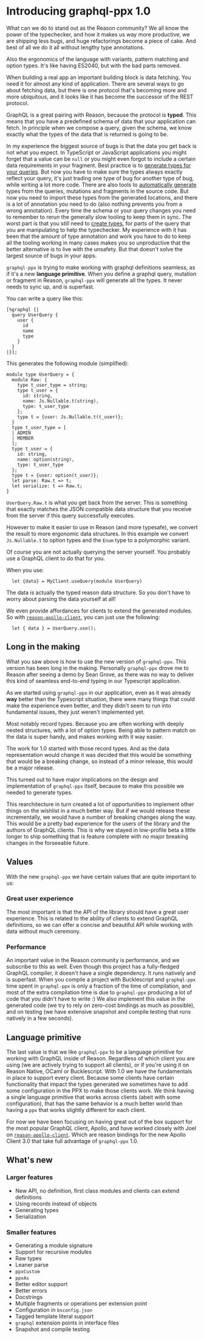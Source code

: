 # Introducing graphql-ppx 1.0

What can we do to stand out as the Reason community? We all know the power of
the typechecker, and how it makes us way more productive, we are shipping less
bugs, and huge refactorings become a piece of cake. And best of all we do it all
without lengthy type annotations.

Also the ergonomics of the language with variants, pattern matching and option
types. It's like having ES2040, but with the bad parts removed.

When building a real app an important building block is data fetching. You need
it for almost any kind of application. There are several ways to go about
fetching data, but there is one protocol that's becoming more and more
ubiquitous, and it looks like it has become the successor of the REST protocol.

GraphQL is a great pairing with Reason, because the protocol is **typed**. This
means that you have a predefined schema of data that your application can fetch.
In principle when we compose a query, given the schema, we know exactly what the
types of the data that is returned is going to be.

In my experience the biggest source of bugs is that the data you get back is not
what you expect. In TypeScript or JavaScript applications you might forget that
a value can be `null` or you might even forgot to include a certain data
requirements in your fragment. Best practice is to
[generate types for your queries](https://www.apollographql.com/docs/react/development-testing/static-typing/).
But now you have to make sure the types always exactly reflect your query, it's
just trading one type of bug for another type of bug, while writing a lot more
code. There are also tools to
[automatically generate](https://github.com/apollographql/apollo-tooling) types
from the queries, mutations and fragments in the source code. But now you need
to import these types from the generated locations, and there is a lot of
annotation you need to do (also nothing prevents you from a wrong annotation).
Every time the schema or your query changes you need to remember to rerun the
generally slow tooling to keep them in sync. The worst part is that you still
need to
[create types](https://hasura.io/learn/graphql/typescript-react-apollo/queries/4-mapping-types/),
for parts of the query that you are manipulating to help the typechecker. My
experience with it has been that the amount of type annotation and work you have
to do to keep all the tooling working in many cases makes you so unproductive
that the better alternative is to live with the unsafety. But that doesn't solve
the largest source of bugs in your apps.

`graphql-ppx` is trying to make working with graphql definitions seamless, as if
it's a new **language primitive**. When you define a graphql query, mutation or
fragment in Reason, `graphql-ppx` will generate all the types. It never needs to
sync up, and is superfast.

You can write a query like this:

```reason
[%graphql {|
  query UserQuery {
    user {
      id
      name
      type
    }
  }
|}];
```

This generates the following module (simplified):

```reason
module type UserQuery = {
  module Raw: {
    type t_user_type = string;
    type t_user = {
      id: string,
      name: Js.Nullable.t(string),
      type: t_user_type
    };
    type t = {user: Js.Nullable.t(t_user)};
  }
  type t_user_type = [
  | ADMIN
  | MEMBER
  ];
  type t_user = {
    id: string,
    name: option(string),
    type: t_user_type
  };
  type t = {user: option(t_user)};
  let parse: Raw.t => t;
  let serialize: t => Raw.t;
}
```

`UserQuery.Raw.t` is what you get back from the server. This is something that
exactly matches the JSON compatible data structure that you receive from the
server if this query successfully executes.

However to make it easier to use in Reason (and more typesafe), we convert the
result to more ergonomic data structures. In this example we convert
`Js.Nullable.t` to option types and the `Enum` type to a polymorphic variant.

Of course you are not actually querying the server yourself. You probably use a
GraphQL client to do that for you.

When you use:

```reason
  let {data} = MyClient.useQuery(module UserQuery)
```

The data is actually the typed reason data structure. So you don't have to worry
about parsing the data yourself at all!

We even provide affordances for clients to extend the generated modules. So with
[`reason-apollo-client`](https://github.com/reasonml-community/reason-apollo-client),
you can just use the following:

```reason
  let { data } = UserQuery.use();
```

## Long in the making

What you saw above is how to use the new version of `graphql-ppx`. This version
has been long in the making. Personally `graphql-ppx` drove me to Reason after
seeing a demo by Sean Grove, as there was no way to deliver this kind of
seamless end-to-end typing in our Typescript application.

As we started using `graphql-ppx` in our application, even as it was already
**way** better than the Typescript situation, there were many things that could
make the experience even better, and they didn't seem to run into fundamental
issues, they just weren't implemented yet.

Most notably record types. Because you are often working with deeply nested
structures, with a lot of option types. Being able to pattern match on the data
is super handy, and makes working with it way easier.

The work for 1.0 started with those record types. And as the data representation
would change it was decided that this would be something that would be a
breaking change, so instead of a minor release, this would be a major release.

This turned out to have major implications on the design and implementation of
`graphql-ppx` itself, because to make this possible we needed to generate types.

This rearchitecture in turn created a lot of opportunities to implement other
things on the wishlist in a much better way. But if we would release these
incrementally, we would have a number of breaking changes along the way. This
would be a pretty bad experience for the users of the library and the authors of
GraphQL clients. This is why we stayed in low-profile beta a little longer to
ship something that is feature complete with no major breaking changes in the
forseeable future.

## Values

With the new `graphql-ppx` we have certain values that are quite important to
us:

### Great user experience

The most important is that the API of the library should have a great user
experience. This is related to the ability of clients to extend GraphQL
definitions, so we can offer a concise and beautiful API while working with data
without much ceremony.

### Performance

An important value in the Reason community is performance, and we subscribe to
this as well. Even though this project has a fully-fledged GraphQL compiler, it
doesn't have a single dependency. It runs natively and is superfast. When you
compile a project with Bucklescript and `graphql-ppx` time spent in
`graphql-ppx` is only a fraction of the time of compilation, and most of the
extra compilation time is due to `graphql-ppx` producing a lot of code that you
didn't have to write :) We also implement this value in the generated code (we
try to rely on zero-cost bindings as much as possible), and on testing (we have
extensive snapshot and compile testing that runs natively in a few seconds).

## Language primitive

The last value is that we like `graphql-ppx` to be a language primitive for
working with GraphQL inside of Reason. Regardless of which client you are using
(we are actively trying to support all clients), or if you're using it on Reason
Native, OCaml or Bucklescript. With 1.0 we have the fundamentals in place to
support every client. Because some clients have certain functionality that
impact the types generated we sometimes have to add some configuration in the
PPX to make those clients work. We think having a single language primitive that
works across clients (abeit with some configuration), that has the same behavior
is a much better world than having a `ppx` that works slightly different for
each client.

For now we have been focusing on having great out of the box support for the
most popular GraphQL client, Apollo, and have worked closely with Joel on
[`reason-apollo-client`](https://github.com/reasonml-community/reason-apollo-client).
Which are reason bindings for the new Apollo Client 3.0 that take full advantage
of `graphql-ppx` 1.0.

## What's new

### Larger features

- New API, no definition, first class modules and clients can extend definitions
- Using records instead of objects
- Generating types
- Serialization

### Smaller features

- Generating a module signature
- Support for recursive modules
- Raw types
- Leaner parse
- `ppxCustom`
- `ppxAs`
- Better editor support
- Better errors
- Docstrings
- Multiple fragments or operations per extension point
- Configuration in `bsconfig.json`
- Tagged template literal support
- `graphql` extension points in interface files
- Snapshot and compile testing
